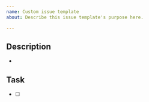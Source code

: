 ```yaml
---
name: Custom issue template
about: Describe this issue template's purpose here.

---
```


## Description
- 

## Task
- [ ]
